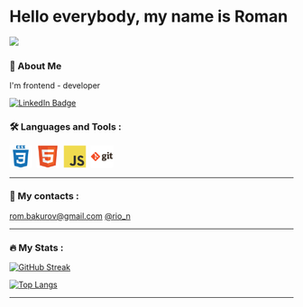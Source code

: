 # Hello everybody, my name is Roman
<div id="header" align="left">
  <img src="https://i.giphy.com/media/v1.Y2lkPTc5MGI3NjExNHF3bGMwZjMwbGxscnE1dWZtbzZzcTB1cDU3cGNiMTk2dW4xejFsZSZlcD12MV9pbnRlcm5hbF9naWZfYnlfaWQmY3Q9cw/fvx95jkua5th3YeThr/giphy.gif" width="100"/>
</div>

### 🙋 About Me
I'm frontend - developer
<div id="badges">
<a href="https://www.linkedin.com/in/roman-bakurov/">
  <img src="https://img.shields.io/badge/LinkedIn-blue?style=for-the-badge&logo=linkedin&logoColor=white" alt="LinkedIn Badge"/>
  </a>
</div>

### :hammer_and_wrench: Languages and Tools :
<div>
 <img src="https://github.com/devicons/devicon/blob/master/icons/css3/css3-plain-wordmark.svg"  title="CSS3" alt="CSS" width="40" height="40"/>&nbsp;
  <img src="https://github.com/devicons/devicon/blob/master/icons/html5/html5-original.svg" title="HTML5" alt="HTML" width="40" height="40"/>&nbsp;
  <img src="https://github.com/devicons/devicon/blob/master/icons/javascript/javascript-original.svg" title="JavaScript" alt="JavaScript" width="40" height="40"/>&nbsp;
   <img src="https://github.com/devicons/devicon/blob/master/icons/git/git-original-wordmark.svg" title="Git" **alt="Git" width="40" height="40"/>
</div>

---
### 🤙 My contacts :

rom.bakurov@gmail.com
[@rio_n](http://t-do.ru/rio_n "Telegram channel")

---
### :fire: My Stats :
[![GitHub Streak](http://github-readme-streak-stats.herokuapp.com?user=roman-bakurov&theme=dark&background=000000)](https://git.io/streak-stats)

[![Top Langs](https://github-readme-stats.vercel.app/api/top-langs/?username=roman-bakurov&layout=compact&theme=vision-friendly-dark)](https://github.com/anuraghazra/github-readme-stats)

---
